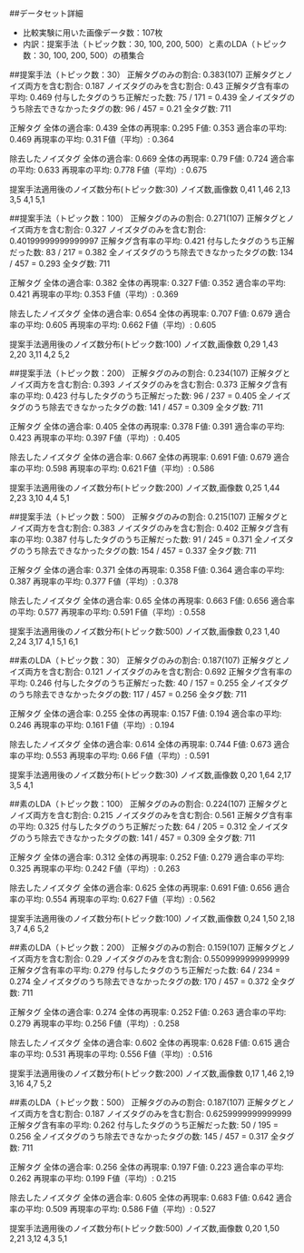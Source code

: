 ##データセット詳細
+ 比較実験に用いた画像データ数：107枚
+ 内訳：提案手法（トピック数：30, 100, 200, 500）と素のLDA（トピック数：30, 100, 200, 500）の積集合

##提案手法（トピック数：30）
正解タグのみの割合: 0.383(107)
正解タグとノイズ両方を含む割合: 0.187
ノイズタグのみを含む割合: 0.43
正解タグ含有率の平均: 0.469
付与したタグのうち正解だった数: 75 / 171 = 0.439
全ノイズタグのうち除去できなかったタグの数: 96 / 457 = 0.21
全タグ数: 711

正解タグ
全体の適合率: 0.439
全体の再現率: 0.295
F値: 0.353
適合率の平均: 0.469
再現率の平均: 0.31
F値（平均）: 0.364

除去したノイズタグ
全体の適合率: 0.669
全体の再現率: 0.79
F値: 0.724
適合率の平均: 0.633
再現率の平均: 0.778
F値（平均）: 0.675

提案手法適用後のノイズ数分布(トピック数:30)
ノイズ数,画像数
0,41
1,46
2,13
3,5
4,1
5,1

##提案手法（トピック数：100）
正解タグのみの割合: 0.271(107)
正解タグとノイズ両方を含む割合: 0.327
ノイズタグのみを含む割合: 0.40199999999999997
正解タグ含有率の平均: 0.421
付与したタグのうち正解だった数: 83 / 217 = 0.382
全ノイズタグのうち除去できなかったタグの数: 134 / 457 = 0.293
全タグ数: 711

正解タグ
全体の適合率: 0.382
全体の再現率: 0.327
F値: 0.352
適合率の平均: 0.421
再現率の平均: 0.353
F値（平均）: 0.369

除去したノイズタグ
全体の適合率: 0.654
全体の再現率: 0.707
F値: 0.679
適合率の平均: 0.605
再現率の平均: 0.662
F値（平均）: 0.605

提案手法適用後のノイズ数分布(トピック数:100)
ノイズ数,画像数
0,29
1,43
2,20
3,11
4,2
5,2

##提案手法（トピック数：200）
正解タグのみの割合: 0.234(107)
正解タグとノイズ両方を含む割合: 0.393
ノイズタグのみを含む割合: 0.373
正解タグ含有率の平均: 0.423
付与したタグのうち正解だった数: 96 / 237 = 0.405
全ノイズタグのうち除去できなかったタグの数: 141 / 457 = 0.309
全タグ数: 711

正解タグ
全体の適合率: 0.405
全体の再現率: 0.378
F値: 0.391
適合率の平均: 0.423
再現率の平均: 0.397
F値（平均）: 0.405

除去したノイズタグ
全体の適合率: 0.667
全体の再現率: 0.691
F値: 0.679
適合率の平均: 0.598
再現率の平均: 0.621
F値（平均）: 0.586

提案手法適用後のノイズ数分布(トピック数:200)
ノイズ数,画像数
0,25
1,44
2,23
3,10
4,4
5,1

##提案手法（トピック数：500）
正解タグのみの割合: 0.215(107)
正解タグとノイズ両方を含む割合: 0.383
ノイズタグのみを含む割合: 0.402
正解タグ含有率の平均: 0.387
付与したタグのうち正解だった数: 91 / 245 = 0.371
全ノイズタグのうち除去できなかったタグの数: 154 / 457 = 0.337
全タグ数: 711

正解タグ
全体の適合率: 0.371
全体の再現率: 0.358
F値: 0.364
適合率の平均: 0.387
再現率の平均: 0.377
F値（平均）: 0.378

除去したノイズタグ
全体の適合率: 0.65
全体の再現率: 0.663
F値: 0.656
適合率の平均: 0.577
再現率の平均: 0.591
F値（平均）: 0.558

提案手法適用後のノイズ数分布(トピック数:500)
ノイズ数,画像数
0,23
1,40
2,24
3,17
4,1
5,1
6,1

##素のLDA（トピック数：30）
正解タグのみの割合: 0.187(107)
正解タグとノイズ両方を含む割合: 0.121
ノイズタグのみを含む割合: 0.692
正解タグ含有率の平均: 0.246
付与したタグのうち正解だった数: 40 / 157 = 0.255
全ノイズタグのうち除去できなかったタグの数: 117 / 457 = 0.256
全タグ数: 711

正解タグ
全体の適合率: 0.255
全体の再現率: 0.157
F値: 0.194
適合率の平均: 0.246
再現率の平均: 0.161
F値（平均）: 0.194

除去したノイズタグ
全体の適合率: 0.614
全体の再現率: 0.744
F値: 0.673
適合率の平均: 0.553
再現率の平均: 0.66
F値（平均）: 0.591

提案手法適用後のノイズ数分布(トピック数:30)
ノイズ数,画像数
0,20
1,64
2,17
3,5
4,1

##素のLDA（トピック数：100）
正解タグのみの割合: 0.224(107)
正解タグとノイズ両方を含む割合: 0.215
ノイズタグのみを含む割合: 0.561
正解タグ含有率の平均: 0.325
付与したタグのうち正解だった数: 64 / 205 = 0.312
全ノイズタグのうち除去できなかったタグの数: 141 / 457 = 0.309
全タグ数: 711

正解タグ
全体の適合率: 0.312
全体の再現率: 0.252
F値: 0.279
適合率の平均: 0.325
再現率の平均: 0.242
F値（平均）: 0.263

除去したノイズタグ
全体の適合率: 0.625
全体の再現率: 0.691
F値: 0.656
適合率の平均: 0.554
再現率の平均: 0.627
F値（平均）: 0.562

提案手法適用後のノイズ数分布(トピック数:100)
ノイズ数,画像数
0,24
1,50
2,18
3,7
4,6
5,2

##素のLDA（トピック数：200）
正解タグのみの割合: 0.159(107)
正解タグとノイズ両方を含む割合: 0.29
ノイズタグのみを含む割合: 0.5509999999999999
正解タグ含有率の平均: 0.279
付与したタグのうち正解だった数: 64 / 234 = 0.274
全ノイズタグのうち除去できなかったタグの数: 170 / 457 = 0.372
全タグ数: 711

正解タグ
全体の適合率: 0.274
全体の再現率: 0.252
F値: 0.263
適合率の平均: 0.279
再現率の平均: 0.256
F値（平均）: 0.258

除去したノイズタグ
全体の適合率: 0.602
全体の再現率: 0.628
F値: 0.615
適合率の平均: 0.531
再現率の平均: 0.556
F値（平均）: 0.516

提案手法適用後のノイズ数分布(トピック数:200)
ノイズ数,画像数
0,17
1,46
2,19
3,16
4,7
5,2

##素のLDA（トピック数：500）
正解タグのみの割合: 0.187(107)
正解タグとノイズ両方を含む割合: 0.187
ノイズタグのみを含む割合: 0.6259999999999999
正解タグ含有率の平均: 0.262
付与したタグのうち正解だった数: 50 / 195 = 0.256
全ノイズタグのうち除去できなかったタグの数: 145 / 457 = 0.317
全タグ数: 711

正解タグ
全体の適合率: 0.256
全体の再現率: 0.197
F値: 0.223
適合率の平均: 0.262
再現率の平均: 0.199
F値（平均）: 0.215

除去したノイズタグ
全体の適合率: 0.605
全体の再現率: 0.683
F値: 0.642
適合率の平均: 0.509
再現率の平均: 0.586
F値（平均）: 0.527

提案手法適用後のノイズ数分布(トピック数:500)
ノイズ数,画像数
0,20
1,50
2,21
3,12
4,3
5,1

